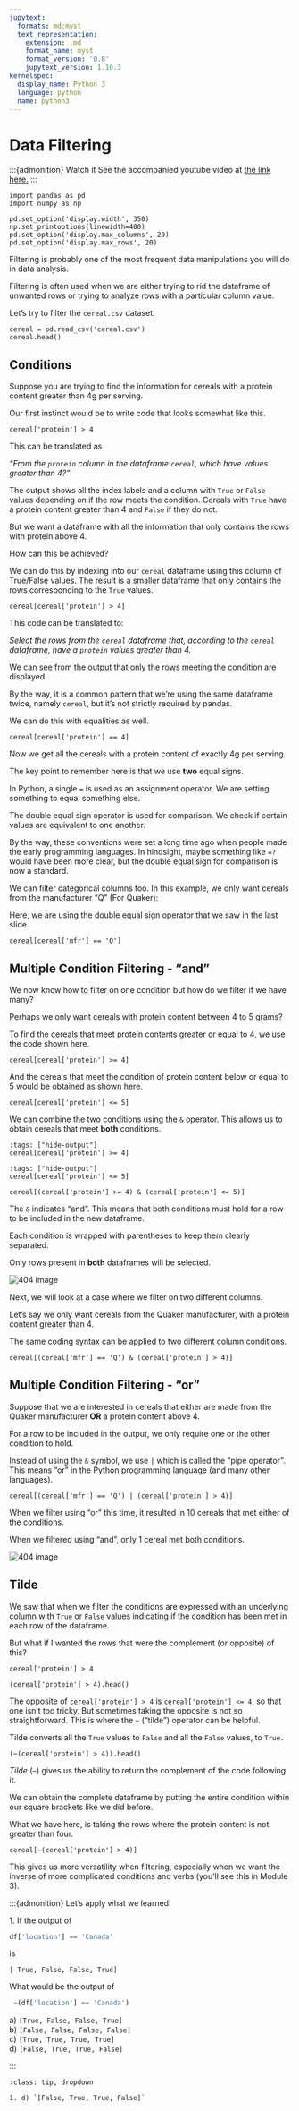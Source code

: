 ```yaml
---
jupytext:
  formats: md:myst
  text_representation:
    extension: .md
    format_name: myst
    format_version: '0.8'
    jupytext_version: 1.10.3
kernelspec:
  display_name: Python 3
  language: python
  name: python3
---
```



# Data Filtering

:::{admonition} Watch it
See the accompanied youtube video at <a href="https://www.youtube.com/embed/WCWi1R2CQsY?start=847&end=1221" target="_blank">the link here.</a>
:::


```{code-cell} ipython3
import pandas as pd
import numpy as np

pd.set_option('display.width', 350)
np.set_printoptions(linewidth=400)
pd.set_option('display.max_columns', 20)
pd.set_option('display.max_rows', 20)

```

Filtering is probably one of the most frequent data manipulations you
will do in data analysis.

Filtering is often used when we are either trying to rid the dataframe
of unwanted rows or trying to analyze rows with a particular column
value.

Let’s try to filter the `cereal.csv` dataset.


```{code-cell} ipython3
cereal = pd.read_csv('cereal.csv')
cereal.head()
```

## Conditions

Suppose you are trying to find the information for cereals with a
protein content greater than 4g per serving.

Our first instinct would be to write code that looks somewhat like this.

```{code-cell} ipython3
cereal['protein'] > 4
```


This can be translated as

*“From the `protein` column in the dataframe `cereal`, which have values
greater than 4?”*

The output shows all the index labels and a column with `True` or
`False` values depending on if the row meets the condition. Cereals with
`True` have a protein content greater than 4 and `False` if they do not.

But we want a dataframe with all the information that only contains the
rows with protein above 4.

How can this be achieved?

We can do this by indexing into our `cereal` dataframe using this column
of True/False values. The result is a smaller dataframe that only
contains the rows corresponding to the `True` values.

```{code-cell} ipython3
cereal[cereal['protein'] > 4]
```
This code can be translated to:

*Select the rows from the `cereal` dataframe that, according to the
`cereal` dataframe, have a `protein` values greater than 4.*

We can see from the output that only the rows meeting the condition are
displayed.

By the way, it is a common pattern that we’re using the same dataframe
twice, namely `cereal`, but it’s not strictly required by pandas.

We can do this with equalities as well.

```{code-cell} ipython3
cereal[cereal['protein'] == 4]
```
Now we get all the cereals with a protein content of exactly 4g per
serving.

The key point to remember here is that we use **two** equal signs.

In Python, a single `=` is used as an assignment operator. We are
setting something to equal something else.

The double equal sign operator is used for comparison. We check if
certain values are equivalent to one another.


By the way, these conventions were set a long time ago when people made
the early programming languages. In hindsight, maybe something like `=?`
would have been more clear, but the double equal sign for comparison is
now a standard.


We can filter categorical columns too. In this example, we only want
cereals from the manufacturer “Q” (For Quaker):

Here, we are using the double equal sign operator that we saw in the
last slide.


```{code-cell} ipython3
cereal[cereal['mfr'] == 'Q']
```

## Multiple Condition Filtering - “and”

We now know how to filter on one condition but how do we filter if we
have many?

Perhaps we only want cereals with protein content between 4 to 5 grams?

To find the cereals that meet protein contents greater or equal to 4, we
use the code shown here.

```{code-cell} ipython3
cereal[cereal['protein'] >= 4]
```

And the cereals that meet the condition of protein content below or
equal to 5 would be obtained as shown here.


```{code-cell} ipython3
cereal[cereal['protein'] <= 5]
```

We can combine the two conditions using the `&` operator. This allows us
to obtain cereals that meet **both** conditions.


```{code-cell} ipython3
:tags: ["hide-output"]
cereal[cereal['protein'] >= 4]
```

```{code-cell} ipython3
:tags: ["hide-output"]
cereal[cereal['protein'] <= 5]
```

```{code-cell} ipython3
cereal[(cereal['protein'] >= 4) & (cereal['protein'] <= 5)]
```


The `&` indicates “and”. This means that both conditions must hold for a
row to be included in the new dataframe.

Each condition is wrapped with parentheses to keep them clearly
separated.

Only rows present in **both** dataframes will be selected.

<img src='../imgs/module2/condition_and.png'  alt="404 image"/> 


Next, we will look at a case where we filter on two different columns.

Let’s say we only want cereals from the Quaker manufacturer, with a
protein content greater than 4.

The same coding syntax can be applied to two different column
conditions.


```{code-cell} ipython3
cereal[(cereal['mfr'] == 'Q') & (cereal['protein'] > 4)]
```

## Multiple Condition Filtering - “or”

Suppose that we are interested in cereals that either are made from the
Quaker manufacturer **OR** a protein content above 4.

For a row to be included in the output, we only require one or the other
condition to hold.

Instead of using the `&` symbol, we use `|` which is called the “pipe
operator”. This means “or” in the Python programming language (and many
other languages).

```{code-cell} ipython3
cereal[(cereal['mfr'] == 'Q') | (cereal['protein'] > 4)]
```


When we filter using “or” this time, it resulted in 10 cereals that met
either of the conditions.

When we filtered using “and”, only 1 cereal met both conditions.


<img src='../imgs/module2/condition_or.png'  alt="404 image"/> 




## Tilde

We saw that when we filter the conditions are expressed with an
underlying column with `True` or `False` values indicating if the
condition has been met in each row of the dataframe.

But what if I wanted the rows that were the complement (or opposite) of
this?

```{code-cell} ipython3
cereal['protein'] > 4
```


```{code-cell} ipython3
(cereal['protein'] > 4).head()
```

The opposite of `cereal['protein'] > 4` is `cereal['protein'] <= 4`, so
that one isn’t too tricky. But sometimes taking the opposite is not so
straightforward. This is where the `~` (“tilde”) operator can be
helpful.


Tilde converts all the `True` values to `False` and all the `False`
values, to `True.`


```{code-cell} ipython3
(~(cereal['protein'] > 4)).head()
```

*Tilde* (`~`) gives us the ability to return the complement of the code
following it.


We can obtain the complete dataframe by putting the entire condition
within our square brackets like we did before.

What we have here, is taking the rows where the protein content is not
greater than four.


```{code-cell} ipython3
cereal[~(cereal['protein'] > 4)]
```

This gives us more versatility when filtering, especially when we want
the inverse of more complicated conditions and verbs (you’ll see this in
Module 3).

:::{admonition} Let’s apply what we learned!

1\. If the output of     

```python 
df['location'] == 'Canada'
```
 is 
 
 ```out
 [ True, False, False, True]
 ```
 
 What would be the output of 
 
 ```python
  ~(df['location'] == 'Canada')
```
 
a) `[True, False, False, True]`      
b) `[False, False, False, False]`       
c) `[True, True, True, True]`         
d) `[False, True, True, False]`         

:::


```{admonition} Solutions!
:class: tip, dropdown

1. d) `[False, True, True, False]`    

```
         
